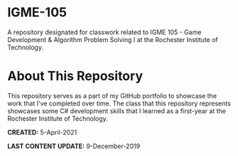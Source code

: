 # IGME-105
A repository designated for classwork related to IGME 105 - Game Development &amp; Algorithm Problem Solving I at the Rochester Institute of Technology.

# About This Repository
This repository serves as a part of my GitHub portfolio to showcase the work that I've completed over time.
The class that this repository represents showcases some C# development skills that I learned as a first-year at the Rochester Institute of Technology.

**CREATED:** 5-April-2021

**LAST CONTENT UPDATE:** 9-December-2019
